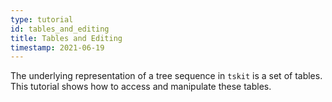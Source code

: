 ```yaml
---
type: tutorial
id: tables_and_editing
title: Tables and Editing
timestamp: 2021-06-19
---
```

The underlying representation of a tree sequence in `tskit` is a set of tables. This tutorial shows how to access and
manipulate these tables.